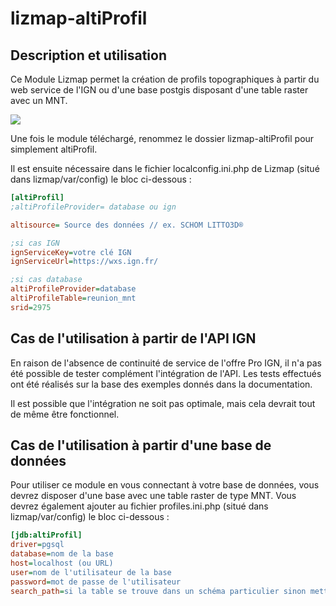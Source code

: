 # lizmap-altiProfil

## Description et utilisation

Ce Module Lizmap permet la création de profils topographiques à partir du web service de l'IGN ou d'une base postgis disposant d'une table raster avec un MNT.

![](https://github.com/arno974/lizmap-altiProfil/blob/master/altiProfil.jpeg?raw=true)

Une fois le module téléchargé, renommez le dossier lizmap-altiProfil pour simplement altiProfil.

Il est ensuite nécessaire  dans le fichier localconfig.ini.php de Lizmap (situé dans lizmap/var/config) le bloc ci-dessous :

```ini
[altiProfil]
;altiProfileProvider= database ou ign

altisource= Source des données // ex. SCHOM LITTO3D®

;si cas IGN
ignServiceKey=votre clé IGN
ignServiceUrl=https://wxs.ign.fr/

;si cas database
altiProfileProvider=database
altiProfileTable=reunion_mnt
srid=2975
```

## Cas de l'utilisation à partir de l'API IGN

En raison de l'absence de continuité de service de l'offre Pro IGN, il n'a pas été possible de tester complément l'intégration de l'API. Les tests effectués ont été réalisés sur la base des exemples donnés dans la documentation.

Il est possible que l'intégration ne soit pas optimale, mais cela devrait tout de même être fonctionnel.

## Cas de l'utilisation à partir d'une base de données

Pour utiliser ce module en vous connectant à votre base de données, vous devrez disposer d'une base avec une table raster de type MNT. Vous devrez également ajouter au fichier profiles.ini.php (situé dans lizmap/var/config) le bloc ci-dessous :

```ini
[jdb:altiProfil]
driver=pgsql
database=nom de la base
host=localhost (ou URL)
user=nom de l'utilisateur de la base
password=mot de passe de l'utilisateur
search_path=si la table se trouve dans un schéma particulier sinon mettez simplement public
```

